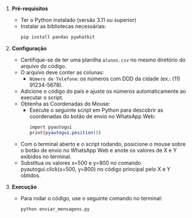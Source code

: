 1. **Pré-requisitos**
   - Ter o Python instalado (versão 3.11 ou superior)
   - Instalar as bibliotecas necessárias:
     ```bash
     pip install pandas pywhatkit
     ```

2. **Configuração**
   - Certifique-se de ter uma planilha `alunos.csv` no mesmo diretório do arquivo do código.
   - O arquivo deve conter as colunas:
     - `Número de Telefone`: os números com DDD da cidade (ex.: (11) 91234-5678).
   - Adicione o código do país e ajuste os números automaticamente ao executar o script.
   - Obtenha as Coordenadas do Mouse:
     - Execute o seguinte script em Python para descobrir as coordenadas do botão de envio no 
       WhatsApp Web:
        ```bash
        import pyautogui
        print(pyautogui.position())
        ```
   - Com o terminal aberto e o script rodando, posicione o mouse sobre o botão de envio no 
     WhatsApp Web e anote os valores de X e Y exibidos no terminal.
   - Substitua os valores x=500 e y=800 no comando pyautogui.click(x=500, y=800) no código 
     principal pelo X e Y obtidos.
     
3. **Execução**
   - Para rodar o código, use o seguinte comando no terminal:
     ```bash
     python enviar_mensagens.py
     ```
